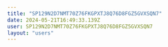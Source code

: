 ```yaml
---
title: "SP129N2D7NMT70Z76FKGPXTJ8Q76D8FGZ5GVXSQN7"
date: 2024-05-21T16:49:33.139Z
user: SP129N2D7NMT70Z76FKGPXTJ8Q76D8FGZ5GVXSQN7
layout: "users"
---
```

    